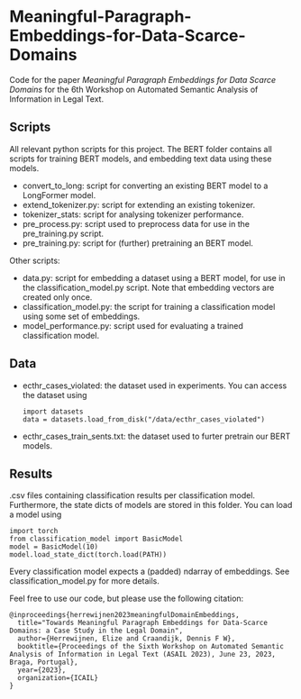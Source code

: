 # Meaningful-Paragraph-Embeddings-for-Data-Scarce-Domains
Code for the paper *Meaningful Paragraph Embeddings for Data Scarce Domains* for the 6th Workshop on Automated Semantic Analysis of Information in Legal Text.

## Scripts
All relevant python scripts for this project.
The BERT folder contains all scripts for training BERT models, and embedding text data using these models.
- convert_to_long: script for converting an existing BERT model to a LongFormer model.
- extend_tokenizer.py: script for extending an existing tokenizer.
- tokenizer_stats: script for analysing tokenizer performance.
- pre_process.py: script used to preprocess data for use in the pre_training.py script.
- pre_training.py: script for (further) pretraining an BERT model.

Other scripts:
- data.py: script for embedding a dataset using a BERT model, for use in the classification_model.py script. Note that embedding vectors are created only once.
- classification_model.py: the script for training a classification model using some set of embeddings.
- model_performance.py: script used for evaluating a trained classification model.

## Data
- ecthr_cases_violated: the dataset used in experiments. You can access the dataset using
  ```
  import datasets
  data = datasets.load_from_disk("/data/ecthr_cases_violated")
  ```
 - ecthr_cases_train_sents.txt: the dataset used to furter pretrain our BERT models.

## Results
  .csv files containing classification results per classification model. Furthermore, the state dicts of models are stored in this folder.
  You can load a model using
  ```
  import torch
  from classification_model import BasicModel
  model = BasicModel(10)
  model.load_state_dict(torch.load(PATH))
  ```
  Every classification model expects a (padded) ndarray of embeddings.
  See classification_model.py for more details.

Feel free to use our code, but please use the following citation: 

```
@inproceedings{herrewijnen2023meaningfulDomainEmbeddings,
  title="Towards Meaningful Paragraph Embeddings for Data-Scarce Domains: a Case Study in the Legal Domain",
  author={Herrewijnen, Elize and Craandijk, Dennis F W},
  booktitle={Proceedings of the Sixth Workshop on Automated Semantic Analysis of Information in Legal Text (ASAIL 2023), June 23, 2023, Braga, Portugal},
  year={2023},
  organization={ICAIL}
}
```
